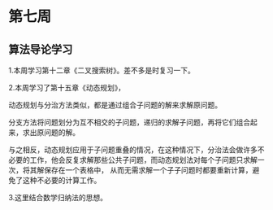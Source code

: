 # 第七周

## 算法导论学习

1.本周学习第十二章《二叉搜索树》。差不多是时复习一下。

2.本周学习了第十五章《动态规划》，

动态规划与分治方法类似，都是通过组合子问题的解来求解原问题。

分支方法将问题划分为互不相交的子问题，递归的求解子问题，再将它们组合起来，求出原问题的解。

与之相反，动态规划应用于子问题重叠的情况，在这种情况下，分治法会做许多不必要的工作，他会反复求解那些公共子问题，而动态规划法对每个子问题只求解一次，将其解保存在一个表格中， 从而无需求解一个子子问题时都要重新计算，避免了这种不必要的计算工作。

3.这里结合数学归纳法的思想。
